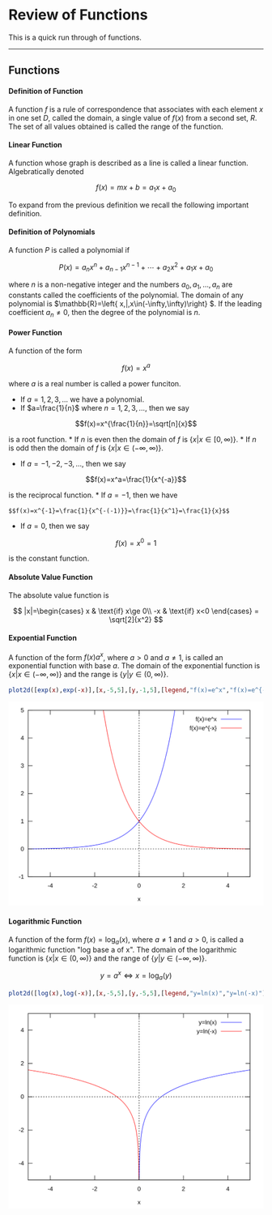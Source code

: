 # Review of Functions

This is a quick run through of functions.

---

## Functions

#### Definition of Function
A function $f$ is a rule of correspondence that associates with each element $x$ in one set $D$, called the domain, a single value of $f(x)$ from a second set, $R$. The set of all values obtained is called the range of the function.

#### Linear Function
A function whose graph is described as a line is called a linear function. Algebratically denoted

$$f(x)=mx+b=a_1 x + a_0$$

To expand from the previous definition we recall the following important definition.

#### Definition of Polynomials
A function $P$ is called a polynomial if

$$
P(x)=a_{n}x^{n}+a_{n-1}x^{n-1}+\cdots+a_{2}x^{2}+a_{1}x+a_{0}
$$

where $n$ is a non-negative integer and the numbers $a_{0},a_{1},...,a_{n}$
are constants called the coefficients of the polynomial.
The domain of any polynomial is $\mathbb{R}=\left\{ x\,|\,x\in(-\infty,\infty)\right\} $.
If the leading coefficient $a_{n}\ne0$, then the degree of the polynomial
is $n$.

#### Power Function
A function of the form

$$f(x)=x^a$$

where $a$ is a real number is called a power funciton.
* If $a=1,2,3,...$ we have a polynomial.
* If $a=\frac{1}{n}$ where $n=1,2,3,...$, then we say

$$f(x)=x^{\frac{1}{n}}=\sqrt[n]{x}$$

is a root function.
    * If $n$ is even then the domain of $f$ is $\{x|x\in[0,\infty)\}$.
    * If $n$ is odd then the domain of $f$ is $\{x|x\in(-\infty,\infty)\}$.
* If $a=-1,-2,-3,...$, then we say

$$f(x)=x^a=\frac{1}{x^{-a}}$$

is the reciprocal function.
    * If $a=-1$, then we have

    $$f(x)=x^{-1}=\frac{1}{x^{-(-1)}}=\frac{1}{x^1}=\frac{1}{x}$$

* If $a=0$, then we say

$$f(x)=x^0=1$$

is the constant function.

#### Absolute Value Function
The absolute value function is

$$
|x|=\begin{cases}
x & \text{if} x\ge 0\\
-x & \text{if} x<0
\end{cases} = \sqrt[2]{x^2}
$$

#### Expoential Function
A function of the form $f(x)a^x$, where $a>0$ and $a\ne 1$, is called an exponential function with base $a$. The domain of the exponential function is $\{ x | x\in (-\infty,\infty) \}$ and the range is $\{ y | y\in (0,\infty) \}$.


```maxima
plot2d([exp(x),exp(-x)],[x,-5,5],[y,-1,5],[legend,"f(x)=e^x","f(x)=e^{-x}"]);
```


![svg](./Functions_files/md/Functions_2_0.svg)




#### Logarithmic Function
A function of the form $f(x)=\log_{a}(x)$, where $a\ne1$ and $a>0$, is called a logarithmic function "log base a of x". The domain of the logarithmic function is $\{ x | x\in (0,\infty) \}$ and the range of $\{ y | y\in(-\infty,\infty) \}$.

$$y=a^x \iff x=\log_a(y)$$


```maxima
plot2d([log(x),log(-x)],[x,-5,5],[y,-5,5],[legend,"y=ln(x)","y=ln(-x)"]);
```

![svg](./Functions_files/md/Functions_4_1.svg)
